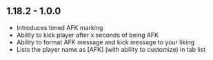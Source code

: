 ## 1.18.2 - 1.0.0
- Introduces timed AFK marking
- Ability to kick player after x seconds of being AFK
- Ability to format AFK message and kick message to your liking
- Lists the player name as [AFK] (with ability to customize) in tab list